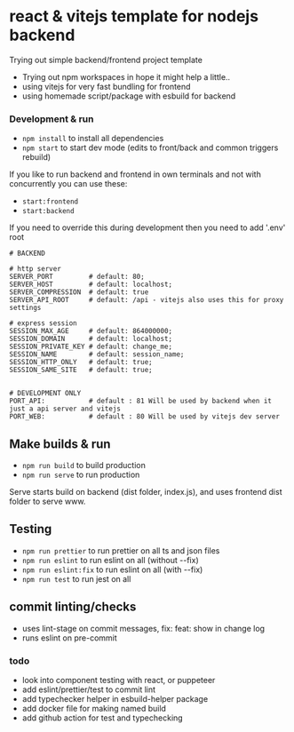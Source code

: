# react & vitejs template for nodejs backend

Trying out simple backend/frontend project template

-   Trying out npm workspaces in hope it might help a little..
-   using vitejs for very fast bundling for frontend
-   using homemade script/package with esbuild for backend

### Development & run

-   `npm install` to install all dependencies
-   `npm start` to start dev mode (edits to front/back and common triggers rebuild)

If you like to run backend and frontend in own terminals and not with concurrently you can use
these:

-   `start:frontend`
-   `start:backend`

If you need to override this during development then you need to add '.env' root

```env
# BACKEND

# http server
SERVER_PORT         # default: 80;
SERVER_HOST         # default: localhost;
SERVER_COMPRESSION  # default: true
SERVER_API_ROOT     # default: /api - vitejs also uses this for proxy settings

# express session
SESSION_MAX_AGE     # default: 864000000;
SESSION_DOMAIN      # default: localhost;
SESSION_PRIVATE_KEY # default: change_me;
SESSION_NAME        # default: session_name;
SESSION_HTTP_ONLY   # default: true;
SESSION_SAME_SITE   # default: true;
       

# DEVELOPMENT ONLY
PORT_API:           # default : 81 Will be used by backend when it just a api server and vitejs
PORT_WEB:           # default : 80 Will be used by vitejs dev server
```

## Make builds & run

-   `npm run build` to build production
-   `npm run serve` to run production

Serve starts build on backend (dist folder, index.js), and uses frontend dist folder to serve www.

## Testing

-   `npm run prettier` to run prettier on all ts and json files
-   `npm run eslint` to run eslint on all (without --fix)
-   `npm run eslint:fix` to run eslint on all (with --fix)
-   `npm run test` to run jest on all


## commit linting/checks
* uses lint-stage on commit messages, fix: feat: show in change log
* runs eslint on pre-commit

### todo

-   look into component testing with react, or puppeteer
-   add eslint/prettier/test to commit lint
-   add typechecker helper in esbuild-helper package
-   add docker file for making named build
-   add github action for test and typechecking
